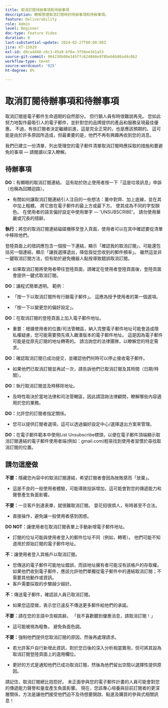 ```yaml
---
title: 取消訂閱待辦事項和待辦事項
description: 瞭解管理取消訂閱時的待辦事項和待辦事項。
feature: Deliverability
role: Admin
level: Beginner
doc-type: Feature Video
duration: 0
last-substantial-update: 2024-02-27T00:00:00Z
jira: KT-15029
exl-id: d8ca4d48-c6c1-45a9-bf6a-3f58ee161a53
source-git-commit: 964230b60e345ffc624860e978beb6b08ad4c0b2
workflow-type: tm+mt
source-wordcount: '925'
ht-degree: 0%

---
```


# 取消訂閱待辦事項和待辦事項

取消訂閱是電子郵件生命週期的自然部分。 但行銷人員有時很難說再見。 您如此努力地製作最吸引人的電子郵件，並針對您的品牌提供的產品和服務呈現最佳優惠。 不過，有些訂閱者決定繼續前進，這是完全正常的，也是應該預期的。 這可能是由於許多原因所造成，但最重要的是，他們不再有興趣再收到您的消息。

我們已建立一份清單，列出管理您的電子郵件清單取消訂閱時應採取的措施和要避免的事項 — 請閱讀以深入瞭解。

## 待辦事項

**DO：**&#x200B;有顯眼的取消訂閱連結。 這有助於防止使用者按一下「這是垃圾訊息」申訴（也稱為回饋迴路）。

+ 有關如何讓取消訂閱連結引人注目的一些想法：置中對齊、加上底線，並在其中加上粗體。 將它放在電子郵件的最上方或最下方。 使其成為不同的字型顏色。 在使用者的語言偏好設定中使用單字 — &#39;UNSUBSCRIBE&#39;。 請勿使用華麗或冗長的措辭。

**執行：**&#x200B;將您的取消訂閱連結磁碟機移至登入頁面，使用者可以在其中確認要從清單中移除他們。

登陸頁面上的措詞應包含一個按一下連結，顯示「確認我的取消訂閱」，可能還包括另一個連結，顯示「讓我選擇退出，降低我從您收到的郵件頻率」。 雖然這並非一鍵取消訂閱方法，但有助於避免機器人點按導致錯誤取消訂閱。

+ 如果取消訂閱將使用者帶往登陸頁面，請確定在使用者登陸頁面後，登陸頁面會提供一鍵式取消訂閱。

**DO：**&#x200B;讓程式簡單透明。 範例：

+ 「按一下以取消訂閱所有行銷電子郵件」。 這應為授予使用者的第一個選項。

+ 「按一下以變更您的偏好設定」。

**DO：**&#x200B;在取消訂閱的登陸頁面上加入電子郵件地址。

+ 重要：根據使用者的位置/司法管轄區，納入完整電子郵件地址可能會造成隱私權疑慮，您可能需要預先填入雜湊版本的電子郵件地址。 這是因為電子郵件可能是從原先訂閱的地址轉寄的。 請洽詢您的法律團隊，以瞭解您的特定需求。

**DO：**&#x200B;確認取消訂閱已成功提交，並確認他們何時可以停止接收電子郵件。

+ 如果他們已取消訂閱並再試一次，請告訴他們已取消訂閱及其時間（日期/時間）。

**DO：**&#x200B;執行取消訂閱並及時移除地址。

+ 及時性取決於當地法律和司法管轄區，因此請諮詢法律顧問，瞭解哪些內容適用於您的業務。

**DO：**&#x200B;允許您的訂閱者指定關係。

+ 您可以提供訂閱者選項，這可以透過偏好設定中心/選擇退出方案來管理。

**DO：**&#x200B;在電子郵件範本中使用List Unsubscribe標頭，以便在電子郵件頂端顯示取消訂閱連結的電子郵件使用者端(例如：gmail.com)輕易找到使用者習慣於尋找取消訂閱的位置。


## 請勿這麼做


**不要：**&#x200B;隱藏您內容中的取消訂閱連結，希望訂閱者會因為挫敗感而「放棄」。

+ 這是不良的一般使用者體驗，可能導致投訴增加，這可能會對您的傳遞能力和聲譽產生負面影響。

**不要：**&#x200B;一旦客戶到達表單，就很難取消訂閱。 耍花招很煩人，有時甚至不合法。

+ 直接操作，避免讓一般使用者感到困惑。

**DO NOT：**&#x200B;讓使用者在取消訂閱表單上手動新增電子郵件地址。

+ 訂閱的位址可能與使用者登入的郵件位址不同（例如，轉寄）。 他們可能不知道用於原始訂閱的電子郵件地址。

**不：**&#x200B;讓使用者登入其帳戶以取消訂閱。

+ 您傳送的電子郵件可能地址錯誤，而該地址擁有者可能沒有該帳戶的存取權。 如果他們收到電子郵件，應該允許他們單獨從電子郵件中的連結取消訂閱；不需要其他動作或資訊。
+ 客戶需要採取的步驟越少越好。

**不：**&#x200B;傳送電子郵件，確認該人員已取消訂閱。

+ 如果您這麼做，表示您已違反不傳送更多郵件給他們的承諾。

**不要：**&#x200B;請在您的言語中含糊其辭。 「我不喜歡聽到優惠消息，請取消訂閱！」

+ 這可能被視為粗魯。 避免負面色調。

**不要：**&#x200B;強制他們提供您取消訂閱的原因，然後再處理請求。

+ 若允許客戶自行新增此資訊，對於您日後的深入分析相當實用，但可將其設為取消訂閱登陸頁面上的選用欄位。

+ 更好的方式是通知他們已成功取消訂閱，然後為他們留出空間以選擇性提供原因。

請記住，取消訂閱總比抱怨好。 未正面參與您的電子郵件計畫的人員可能會對您的傳遞能力聲譽和量度產生負面影響。 現在，您該專心培養與目前訂閱者的更深層關係，方法是讓他們接受他們迫不及待想要開啟、點進及購買的參與式相關訊息！

